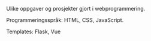Ulike oppgaver og prosjekter gjort i webprogrammering. 

Programmeringsspråk: HTML, CSS, JavaScript.


Templates: Flask, Vue

